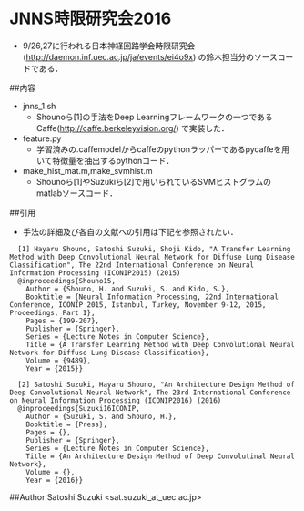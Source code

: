# JNNS時限研究会2016
* 9/26,27に行われる日本神経回路学会時限研究会 (http://daemon.inf.uec.ac.jp/ja/events/ei4o9x) の鈴木担当分のソースコードである．
    
##内容
* jnns_1.sh
  * Shounoら[1]の手法をDeep Learningフレームワークの一つであるCaffe(http://caffe.berkeleyvision.org/) で実装した．    
* feature.py
  * 学習済みの.caffemodelからcaffeのpythonラッパーであるpycaffeを用いて特徴量を抽出するpythonコード．
* make_hist_mat.m,make_svmhist.m
  * Shounoら[1]やSuzukiら[2]で用いられているSVMヒストグラムのmatlabソースコード．

##引用
* 手法の詳細及び各自の文献への引用は下記を参照されたい．

```
  [1] Hayaru Shouno, Satoshi Suzuki, Shoji Kido, "A Transfer Learning Method with Deep Convolutional Neural Network for Diffuse Lung Disease Classification", The 22nd International Conference on Neural Information Processing (ICONIP2015) (2015)    
  @inproceedings{Shouno15,
	Author = {Shouno, H. and Suzuki, S. and Kido, S.},
	Booktitle = {Neural Information Processing, 22nd International Conference, ICONIP 2015, Istanbul, Turkey, November 9-12, 2015, Proceedings, Part I},
	Pages = {199-207},
	Publisher = {Springer},
	Series = {Lecture Notes in Computer Science},
	Title = {A Transfer Learning Method with Deep Convolutional Neural Network for Diffuse Lung Disease Classification},
	Volume = {9489},
	Year = {2015}}
   
  [2] Satoshi Suzuki, Hayaru Shouno, "An Architecture Design Method of Deep Convolutional Neural Network", The 23rd International Conference on Neural Information Processing (ICONIP2016) (2016)
  @inproceedings{Suzuki16ICONIP,
	Author = {Suzuki, S. and Shouno, H.},
	Booktitle = {Press},
	Pages = {},
	Publisher = {Springer},
	Series = {Lecture Notes in Computer Science},
	Title = {An Architecture Design Method of Deep Convolutinal Neural Network},
	Volume = {},
	Year = {2016}}
```

##Author
Satoshi Suzuki <sat.suzuki_at_uec.ac.jp>
